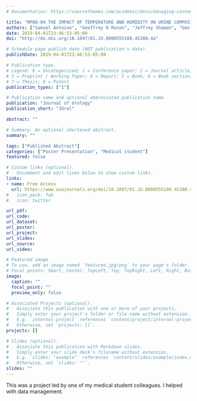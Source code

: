 ```yaml
---
# Documentation: https://sourcethemes.com/academic/docs/managing-content/

title: "MP08-04 THE IMPACT OF TEMPERATURE AND HUMIDITY ON URINE COMPOSITION"
authors: ["Samuel Antoine", "Geoffrey H Rosen", "Jeffrey Shaman", "Gen Li", "John Asplin", "Ojas Shah"]
date: 2019-04-01T23:46:53-05:00
doi: "http://dx.doi.org/10.1097/01.JU.0000555108.45380.4a"

# Schedule page publish date (NOT publication's date).
publishDate: 2019-04-01T23:46:53-05:00

# Publication type.
# Legend: 0 = Uncategorized; 1 = Conference paper; 2 = Journal article;
# 3 = Preprint / Working Paper; 4 = Report; 5 = Book; 6 = Book section;
# 7 = Thesis; 8 = Patent
publication_types: ["1"]

# Publication name and optional abbreviated publication name.
publication: "Journal of Urology"
publication_short: "JUrol"

abstract: ""

# Summary. An optional shortened abstract.
summary: ""

tags: ["Published Abstract"]
categories: ["Poster Presentation", "Medical student"]
featured: false

# Custom links (optional).
#   Uncomment and edit lines below to show custom links.
links:
- name: Free Access
  url: https://www.auajournals.org/doi/10.1097/01.JU.0000555108.45380.4a
#   icon_pack: fab
#   icon: twitter

url_pdf:
url_code:
url_dataset:
url_poster:
url_project:
url_slides:
url_source:
url_video:

# Featured image
# To use, add an image named `featured.jpg/png` to your page's folder.
# Focal points: Smart, Center, TopLeft, Top, TopRight, Left, Right, BottomLeft, Bottom, BottomRight.
image:
  caption: ""
  focal_point: ""
  preview_only: false

# Associated Projects (optional).
#   Associate this publication with one or more of your projects.
#   Simply enter your project's folder or file name without extension.
#   E.g. `internal-project` references `content/project/internal-project/index.md`.
#   Otherwise, set `projects: []`.
projects: []

# Slides (optional).
#   Associate this publication with Markdown slides.
#   Simply enter your slide deck's filename without extension.
#   E.g. `slides: "example"` references `content/slides/example/index.md`.
#   Otherwise, set `slides: ""`.
slides: ""
---
```


This was a project led by one of my medical student colleagues. I helped with data management. 
